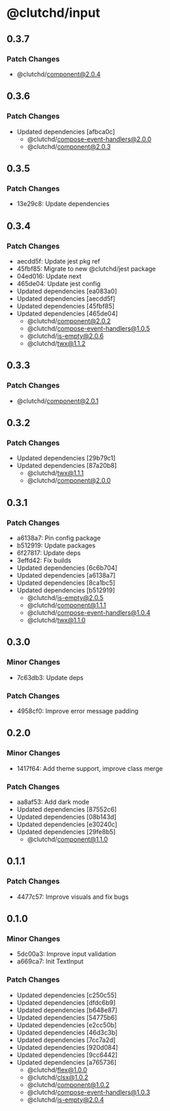 # @clutchd/input

## 0.3.7

### Patch Changes

- @clutchd/component@2.0.4

## 0.3.6

### Patch Changes

- Updated dependencies [afbca0c]
  - @clutchd/compose-event-handlers@2.0.0
  - @clutchd/component@2.0.3

## 0.3.5

### Patch Changes

- 13e29c8: Update dependencies

## 0.3.4

### Patch Changes

- aecdd5f: Update jest pkg ref
- 45fbf85: Migrate to new @clutchd/jest package
- 04ed016: Update next
- 465de04: Update jest config
- Updated dependencies [ea083a0]
- Updated dependencies [aecdd5f]
- Updated dependencies [45fbf85]
- Updated dependencies [465de04]
  - @clutchd/component@2.0.2
  - @clutchd/compose-event-handlers@1.0.5
  - @clutchd/is-empty@2.0.6
  - @clutchd/twx@1.1.2

## 0.3.3

### Patch Changes

- @clutchd/component@2.0.1

## 0.3.2

### Patch Changes

- Updated dependencies [29b79c1]
- Updated dependencies [87a20b8]
  - @clutchd/twx@1.1.1
  - @clutchd/component@2.0.0

## 0.3.1

### Patch Changes

- a6138a7: Pin config package
- b512919: Update packages
- 6f27817: Update deps
- 3effd42: Fix builds
- Updated dependencies [6c6b704]
- Updated dependencies [a6138a7]
- Updated dependencies [8ca1bc5]
- Updated dependencies [b512919]
  - @clutchd/is-empty@2.0.5
  - @clutchd/component@1.1.1
  - @clutchd/compose-event-handlers@1.0.4
  - @clutchd/twx@1.1.0

## 0.3.0

### Minor Changes

- 7c63db3: Update deps

### Patch Changes

- 4958cf0: Improve error message padding

## 0.2.0

### Minor Changes

- 1417f64: Add theme support, improve class merge

### Patch Changes

- aa8af53: Add dark mode
- Updated dependencies [87552c6]
- Updated dependencies [08b143d]
- Updated dependencies [e30240c]
- Updated dependencies [29fe8b5]
  - @clutchd/component@1.1.0

## 0.1.1

### Patch Changes

- 4477c57: Improve visuals and fix bugs

## 0.1.0

### Minor Changes

- 5dc00a3: Improve input validation
- a669ca7: Init TextInput

### Patch Changes

- Updated dependencies [c250c55]
- Updated dependencies [dfdc6b9]
- Updated dependencies [b648e87]
- Updated dependencies [54775b6]
- Updated dependencies [e2cc50b]
- Updated dependencies [46d3c3b]
- Updated dependencies [7cc7a2d]
- Updated dependencies [920d084]
- Updated dependencies [9cc6442]
- Updated dependencies [a765736]
  - @clutchd/flex@1.0.0
  - @clutchd/clsx@1.0.2
  - @clutchd/component@1.0.2
  - @clutchd/compose-event-handlers@1.0.3
  - @clutchd/is-empty@2.0.4
